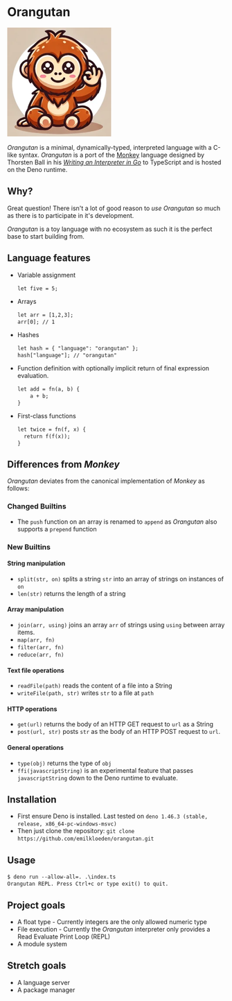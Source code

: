 # Orangutan

![Orangutan logo](assets/logo-cropped-small.webp)

_Orangutan_ is a minimal, dynamically-typed, interpreted language with a C-like
syntax. _Orangutan_ is a port of the [Monkey](https://monkeylang.org) language
designed by Thorsten Ball in his
[_Writing an Interpreter in Go_](https://interpreterbook.com/) to TypeScript and
is hosted on the Deno runtime.

## Why?

Great question! There isn't a lot of good reason to _use_ _Orangutan_ so much as
there is to participate in it's development.

_Orangutan_ is a toy language with no ecosystem as such it is the perfect base
to start building from.

## Language features

- Variable assignment

      let five = 5;

- Arrays

      let arr = [1,2,3];
      arr[0]; // 1

- Hashes

      let hash = { "language": "orangutan" };
      hash["language"]; // "orangutan"

- Function definition with optionally implicit return of final expression
  evaluation.

      let add = fn(a, b) {
          a + b;
      }

- First-class functions

      let twice = fn(f, x) {
        return f(f(x));
      }

## Differences from _Monkey_

_Orangutan_ deviates from the canonical implementation of _Monkey_ as follows:

### Changed Builtins

- The `push` function on an array is renamed to `append` as _Orangutan_ also
  supports a `prepend` function

### New Builtins

#### String manipulation

- `split(str, on)` splits a string `str` into an array of strings on instances
  of `on`
- `len(str)` returns the length of a string

#### Array manipulation

- `join(arr, using)` joins an array `arr` of strings using `using` between array
  items.
- `map(arr, fn)`
- `filter(arr, fn)`
- `reduce(arr, fn)`

#### Text file operations

- `readFile(path)` reads the content of a file into a String
- `writeFile(path, str)` writes `str` to a file at `path`

#### HTTP operations

- `get(url)` returns the body of an HTTP GET request to `url` as a String
- `post(url, str)` posts `str` as the body of an HTTP POST request to `url`.

#### General operations

- `type(obj)` returns the type of `obj`
- `ffi(javascriptString)` is an experimental feature that passes
  `javascriptString` down to the Deno runtime to evaluate.

## Installation

- First ensure Deno is installed. Last tested on
  `deno 1.46.3 (stable, release, x86_64-pc-windows-msvc)`
- Then just clone the repository:
  `git clone https://github.com/emilkloeden/orangutan.git`

## Usage

    $ deno run --allow-all=. .\index.ts
    Orangutan REPL. Press Ctrl+c or type exit() to quit.

## Project goals

- A float type - Currently integers are the only allowed numeric type
- File execution - Currently the _Orangutan_ interpreter only provides a Read
  Evaluate Print Loop (REPL)
- A module system

## Stretch goals

- A language server
- A package manager
